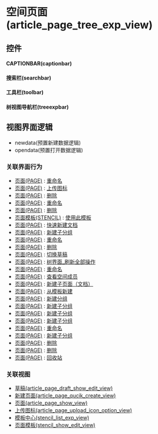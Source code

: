 # 空间页面(article_page_tree_exp_view)  <!-- {docsify-ignore-all} -->



## 控件
#### CAPTIONBAR(captionbar)
#### 搜索栏(searchbar)
#### 工具栏(toolbar)
#### 树视图导航栏(treeexpbar)

## 视图界面逻辑
  * newdata(预置新建数据逻辑)
  * opendata(预置打开数据逻辑)


### 关联界面行为
  * [页面(PAGE)](module/Wiki/article_page) : [重命名](module/Wiki/article_page#界面行为)
  * [页面(PAGE)](module/Wiki/article_page) : [上传图标](module/Wiki/article_page#界面行为)
  * [页面(PAGE)](module/Wiki/article_page) : [删除](module/Wiki/article_page#界面行为)
  * [页面(PAGE)](module/Wiki/article_page) : [重命名](module/Wiki/article_page#界面行为)
  * [页面(PAGE)](module/Wiki/article_page) : [删除](module/Wiki/article_page#界面行为)
  * [页面模板(STENCIL)](module/Wiki/stencil) : [使用此模板](module/Wiki/stencil#界面行为)
  * [页面(PAGE)](module/Wiki/article_page) : [快速新建文档](module/Wiki/article_page#界面行为)
  * [页面(PAGE)](module/Wiki/article_page) : [新建子分组](module/Wiki/article_page#界面行为)
  * [页面(PAGE)](module/Wiki/article_page) : [重命名](module/Wiki/article_page#界面行为)
  * [页面(PAGE)](module/Wiki/article_page) : [删除](module/Wiki/article_page#界面行为)
  * [页面(PAGE)](module/Wiki/article_page) : [切换草稿](module/Wiki/article_page#界面行为)
  * [页面(PAGE)](module/Wiki/article_page) : [树界面_刷新全部操作](module/Wiki/article_page#界面行为)
  * [页面(PAGE)](module/Wiki/article_page) : [重命名](module/Wiki/article_page#界面行为)
  * [页面(PAGE)](module/Wiki/article_page) : [查看空间成员](module/Wiki/article_page#界面行为)
  * [页面(PAGE)](module/Wiki/article_page) : [新建子页面（文档）](module/Wiki/article_page#界面行为)
  * [页面(PAGE)](module/Wiki/article_page) : [从模板新建](module/Wiki/article_page#界面行为)
  * [页面(PAGE)](module/Wiki/article_page) : [新建分组](module/Wiki/article_page#界面行为)
  * [页面(PAGE)](module/Wiki/article_page) : [新建子分组](module/Wiki/article_page#界面行为)
  * [页面(PAGE)](module/Wiki/article_page) : [新建子分组](module/Wiki/article_page#界面行为)
  * [页面(PAGE)](module/Wiki/article_page) : [新建子分组](module/Wiki/article_page#界面行为)
  * [页面(PAGE)](module/Wiki/article_page) : [重命名](module/Wiki/article_page#界面行为)
  * [页面(PAGE)](module/Wiki/article_page) : [新建子分组](module/Wiki/article_page#界面行为)
  * [页面(PAGE)](module/Wiki/article_page) : [删除](module/Wiki/article_page#界面行为)
  * [页面(PAGE)](module/Wiki/article_page) : [删除](module/Wiki/article_page#界面行为)
  * [页面(PAGE)](module/Wiki/article_page) : [回收站](module/Wiki/article_page#界面行为)

### 关联视图
  * [草稿(article_page_draft_show_edit_view)](app/view/article_page_draft_show_edit_view)
  * [新建页面(article_page_qucik_create_view)](app/view/article_page_qucik_create_view)
  * [页面(article_page_show_view)](app/view/article_page_show_view)
  * [上传图标(article_page_upload_icon_option_view)](app/view/article_page_upload_icon_option_view)
  * [模板中心(stencil_list_exp_view)](app/view/stencil_list_exp_view)
  * [页面模板(stencil_show_edit_view)](app/view/stencil_show_edit_view)

<script>
 const { createApp } = Vue
  createApp({
    data() {
      return {

      }
    }
  }).use(ElementPlus).mount('#app')
</script>